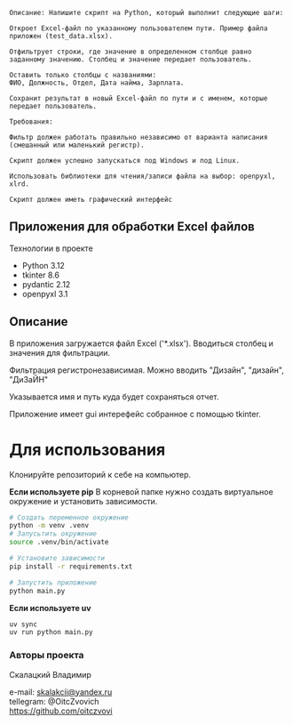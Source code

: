 ``` Задача 1:
Описание: Напишите скрипт на Python, который выполнит следующие шаги:
 
Откроет Excel-файл по указанному пользователем пути. Пример файла приложен (test_data.xlsx).

Отфильтрует строки, где значение в определенном столбце равно заданному значению. Столбец и значение передает пользователь.

Оставить только столбцы с названиями: 
ФИО, Должность, Отдел, Дата найма, Зарплата.

Сохранит результат в новый Excel-файл по пути и с именем, которые передает пользователь.

Требования:

Фильтр должен работать правильно независимо от варианта написания (смешанный или маленький регистр).

Скрипт должен успешно запускаться под Windows и под Linux.

Использовать библиотеки для чтения/записи файла на выбор: openpyxl, xlrd.

Скрипт должен иметь графический интерфейс
```
## Приложения для обработки Excel файлов

Технологии в проекте
 - Python 3.12
 - tkinter 8.6
 - pydantic 2.12
 - openpyxl 3.1

## Описание
В приложения загружается файл Excel ('*.xlsx').
Вводиться столбец и значения для фильтрации.

Фильтрация регистронезависимая. Можно вводить "Дизайн", "дизайн", "ДиЗаЙН"

Указывается имя и путь куда будет сохраняться отчет.

Приложение имеет gui интерефейс собранное с помощью tkinter.

# Для использования

Клонируйте репозиторий к себе на компьютер.

**Если используете pip**
В корневой папке нужно создать виртуальное окружение и установить зависимости.
```bash
# Создать переменное окружение
python -m venv .venv
# Запусьтить окружение
source .venv/bin/activate

# Установите зависимости 
pip install -r requirements.txt

# Запустить приложение
python main.py 
```

**Если используете uv**
```bash
uv sync
uv run python main.py
```



### Авторы проекта
Скалацкий Владимир

e-mail: skalakcii@yandex.ru
<br>tellegram: @OitcZvovich
<br>https://github.com/oitczvovi